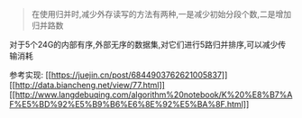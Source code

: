 >在使用归并时,减少外存读写的方法有两种,一是减少初始分段个数,二是增加归并路数

对于5个24G的内部有序,外部无序的数据集,对它们进行5路归并排序,可以减少传输消耗

参考实现:
[[https://juejin.cn/post/6844903762621005837]]
[[http://data.biancheng.net/view/77.html]][[http://www.langdebuqing.com/algorithm%20notebook/K%20%E8%B7%AF%E5%BD%92%E5%B9%B6%E6%8E%92%E5%BA%8F.html]]



